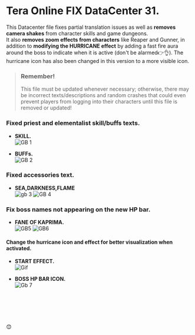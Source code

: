 # Tera Online FIX DataCenter 31.
 This Datacenter file fixes partial translation issues as well as __removes camera shakes__ from character skills and game dungeons.
 <br/> 
 It also __removes zoom effects from characters__ like Reaper and Gunner, in addition to __modifying the HURRICANE effect__ by adding a fast fire aura around the boss to indicate when it is active (don't be alarmed👉👌). The hurricane icon has also been changed in this version to a more visible icon.
 
> ### Remember!
> This file must be updated whenever necessary; otherwise, there may be incorrect texts/descriptions and random crashes that could even prevent players from logging into their characters until this file is removed or updated!

### Fixed priest and elementalist skill/buffs texts.


+ __SKILL.__ <br/> 
![GB 1](https://github.com/user-attachments/assets/0b213405-b49e-499c-bab4-1a00a9b7c89f)

+ __BUFFs.__ <br/> 
![GB 2](https://github.com/user-attachments/assets/cbd5c5c3-a445-4199-964e-ce3b77c53f11)

### Fixed accessories text.
+ __SEA,DARKNESS,FLAME__ <br/> 
![gb 3](https://github.com/user-attachments/assets/293590f0-4d1e-4eef-9301-602627d2badb)
![GB 4](https://github.com/user-attachments/assets/67af5fb9-b834-47b2-beef-82e072057eec)


### Fix boss names not appearing on the new HP bar.
+ __FANE OF KAPRIMA.__ <br/> 
![GB5](https://github.com/user-attachments/assets/ab8b5a92-4f22-44d5-91ff-74529bf45294)
![GB6](https://github.com/user-attachments/assets/d947ec23-c9c2-46ff-8329-878c1d1378c1)


#### Change the hurricane icon and effect for better visualization when activated.
+ __START EFFECT.__ <br/> 
![Gif](https://github.com/user-attachments/assets/06a9e30d-5735-4592-83e9-07b5d2fe75db)

+ __BOSS HP BAR ICON.__ <br/> 
![Gb 7](https://github.com/user-attachments/assets/7511e5b5-e8d3-41fc-b1b8-1e8e9f6398cc)
<br/>
<br/>
<br/>
<br/> 

😊
